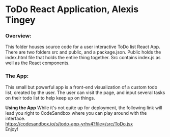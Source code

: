 # ToDo React Application, Alexis Tingey

### **Overview:**
This folder houses source code for a user interactive ToDo list React App. There are two folders src and public, and a package.json. Public holds the index.html file that holds the entire thing together. Src contains index.js as well as the React components.

### **The App:**
This small but powerful app is a front-end visualization of a custom todo list, created by the user. The user can visit the page, and input several tasks on their todo list to help keep up on things. 

**Using the App**
 While it's not quite up for deployment, the following link will lead you right to CodeSandbox where you can play around with the interface.   
 https://codesandbox.io/s/todo-app-yrhv4?file=/src/ToDo.jsx  
 Enjoy!
